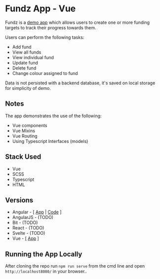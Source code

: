 # Fundz App - Vue

Fundz is a [demo app](http://www.scottturner.co.uk/examples/fundz/fundz-vue) which allows users to create one or more
funding targets to track their progress towards them.

Users can perform the following tasks:

- Add fund
- View all funds
- View individual fund
- Update fund
- Delete fund
- Change colour assigned to fund

Data is not persisted with a backend database, it's saved on local storage for simplicity of demo.

## Notes

The app demonstrates the use of the following:

- Vue components
- Vue Mixins
- Vue Routing
- Using Typescript Interfaces (models)

## Stack Used

- Vue
- SCSS
- Typescript
- HTML

## Versions

- Angular - [ [App](http://www.scottturner.co.uk/examples/fundz/fundz-angular) | [Code](https://github.com/turner1979/fundz-angular) ]
- AngularJS - (TODO)
- Bit - (TODO)
- React - (TODO)
- Svelte - (TODO)
- Vue - [ [App](http://www.scottturner.co.uk/examples/fundz/fundz-vue) ]

## Running the App Locally

After cloning the repo run `npm run serve` from the cmd line and open `http://localhost8080/` in your browser..
